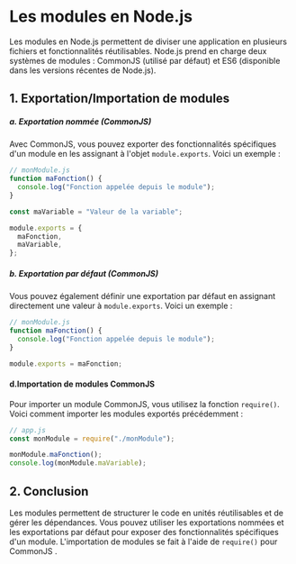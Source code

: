 # Les modules en Node.js

Les modules en Node.js permettent de diviser une application en plusieurs fichiers et fonctionnalités réutilisables. Node.js prend en charge deux systèmes de modules : CommonJS (utilisé par défaut) et ES6 (disponible dans les versions récentes de Node.js).

## 1. Exportation/Importation de modules

##### a. Exportation nommée (CommonJS)

Avec CommonJS, vous pouvez exporter des fonctionnalités spécifiques d'un module en les assignant à l'objet `module.exports`. Voici un exemple :

```javascript
// monModule.js
function maFonction() {
  console.log("Fonction appelée depuis le module");
}

const maVariable = "Valeur de la variable";

module.exports = {
  maFonction,
  maVariable,
};
```

##### b. Exportation par défaut (CommonJS)

Vous pouvez également définir une exportation par défaut en assignant directement une valeur à `module.exports`. Voici un exemple :

```javascript
// monModule.js
function maFonction() {
  console.log("Fonction appelée depuis le module");
}

module.exports = maFonction;
```

#### d.Importation de modules CommonJS

Pour importer un module CommonJS, vous utilisez la fonction `require()`. Voici comment importer les modules exportés précédemment :

```javascript
// app.js
const monModule = require("./monModule");

monModule.maFonction();
console.log(monModule.maVariable);
```

## 2. Conclusion

Les modules permettent de structurer le code en unités réutilisables et de gérer les dépendances. Vous pouvez utiliser les exportations nommées et les exportations par défaut pour exposer des fonctionnalités spécifiques d'un module. L'importation de modules se fait à l'aide de `require()` pour CommonJS .
